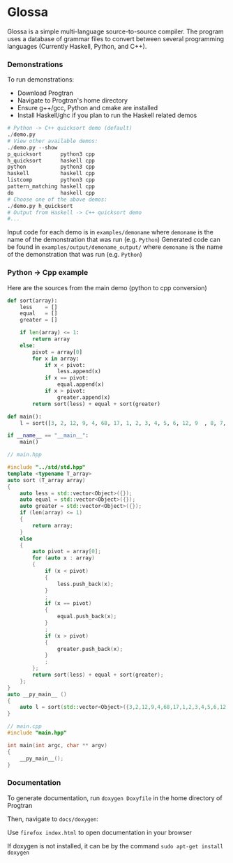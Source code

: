 # Glossa 

Glossa is a simple multi-language source-to-source compiler. The program uses a database of grammar files to convert between several programming languages (Currently Haskell, Python, and C++). 

### Demonstrations

To run demonstrations:
- Download Progtran
- Navigate to Progtran's home directory
- Ensure g++/gcc, Python and cmake are installed
- Install Haskell/ghc if you plan to run the Haskell related demos
``` python
# Python -> C++ quicksort demo (default)
./demo.py
# View other available demos:
./demo.py --show
p_quicksort      python3 cpp
h_quicksort      haskell cpp
python           python3 cpp
haskell          haskell cpp
listcomp         python3 cpp
pattern_matching haskell cpp 
do               haskell cpp
# Choose one of the above demos:
./demo.py h_quicksort
# Output from Haskell -> C++ quicksort demo
#...
```

Input code for each demo is in `examples/demoname` where `demoname` is the name of the demonstration that was run (e.g. `Python`)
Generated code can be found in `examples/output/demoname_output/` where `demoname` is the name of the demonstration that was run (e.g. `Python`)

### Python -> Cpp example

Here are the sources from the main demo (python to cpp conversion)

``` python
def sort(array):
    less    = []
    equal   = []
    greater = []

    if len(array) <= 1:
        return array
    else:
        pivot = array[0]
        for x in array:
            if x < pivot:
                less.append(x)
            if x == pivot:
                equal.append(x)
            if x > pivot:
                greater.append(x)
        return sort(less) + equal + sort(greater)

def main():
    l = sort([3, 2, 12, 9, 4, 68, 17, 1, 2, 3, 4, 5, 6, 12, 9  , 8, 7, 6,5, 4, 743])

if __name__ == "__main__":
    main()
```

``` cpp
// main.hpp

#include "../std/std.hpp"
template <typename T_array>
auto sort (T_array array)
{
    auto less = std::vector<Object>({});
    auto equal = std::vector<Object>({});
    auto greater = std::vector<Object>({});
    if (len(array) <= 1)
    {
        return array;
    }
    else
    {
        auto pivot = array[0];
        for (auto x : array)
        {
            if (x < pivot)
            {
                less.push_back(x);
            }
            ;
            if (x == pivot)
            {
                equal.push_back(x);
            }
            ;
            if (x > pivot)
            {
                greater.push_back(x);
            }
            ;
        };
        return sort(less) + equal + sort(greater);
    };
}
auto __py_main__ ()
{
    auto l = sort(std::vector<Object>({3,2,12,9,4,68,17,1,2,3,4,5,6,12,9,8,7,6,5,4,743}));
}

// main.cpp
#include "main.hpp"

int main(int argc, char ** argv)
{
    __py_main__();
}
```

### Documentation

To generate documentation, run `doxygen Doxyfile` in the home directory of Progtran

Then, navigate to `docs/doxygen`:

Use `firefox index.html` to open documentation in your browser

If doxygen is not installed, it can be by the command `sudo apt-get install doxygen`
